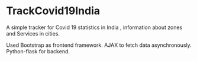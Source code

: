 # TrackCovid19India
A simple tracker for Covid 19 statistics in India , information about zones and Services in cities.

Used Bootstrap as frontend framework.
AJAX to fetch data asynchronously.
Python-flask for backend.
